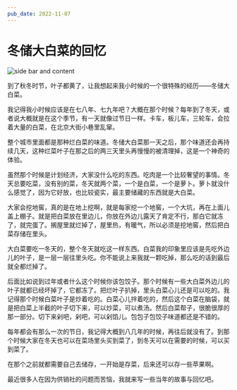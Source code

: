 ```yaml
---
pub_date: 2022-11-07
---
```

# 冬储大白菜的回忆

![side bar and content](/blog/public/images/cabbage-winter.png)

到了秋冬时节，叶子都黄了，让我想起来我小时候的一个很特殊的经历——冬储大白菜。

我记得我小时候应该是在七八年、七九年吧？大概在那个时候？每年到了冬天，或者说大概就是在这个季节，有一天就像过节日一样。卡车，板儿车，三轮车，会拉着大量的白菜，在北京大街小巷里乱窜。

整个城市里面都是那种烂白菜的味道。冬储大白菜那一天之后，那个味道还会再持续几天，这种烂菜叶子在那之后的两三天里头再慢慢的被清理掉，这是一个神奇的体验。


虽然那个时候是计划经济，大家没什么吃的东西。吃肉是一个比较奢望的事情。冬天总要吃菜，没有别的菜，冬天就两个菜，一个是白菜，一个是萝卜。萝卜就没什么感觉了，因为它好放，也比较瓷实，最主要储藏的东西就是大白菜。

大家会挖地窖，真的是在地上挖啊，就是每家挖一个地窖，一个大坑，再在上面儿盖上棚子。就是把白菜放在里边儿，你放在外边儿露天了肯定不行，那白它就冻了，就完蛋了。搁屋里就烂掉了，屋里热，有暖气，所以必须是挖地窖，然后把白菜存储在里头。

大白菜要吃一冬天的，整个冬天就吃这一样东西。白菜我的印象里应该是先吃外边儿的叶子，是一层一层往里头吃。你不能说上来我就一颗吃掉，那么吃的话到最后就全都烂掉了。

后面比如说到过年或者什么这个时候你该包饺子。那个时候有一些大白菜外边儿的叶子就都已经坏掉了，它都冻了。把烂叶子扒掉，里头白菜心儿还是可以吃的。我记得那个时候白菜叶子是炒着吃的。白菜心儿拌着吃的，然后这个白菜在脑袋，就是把白菜上半截的叶子切下来，可以炒菜，可以煮汤。然后白菜帮子，很脆很厚的那一部分。切下来剁吧，剁吧，可以剁馅儿。包包子包饺子味道都还是不错的。

每年都会有那么一次的节日，我记得大概到八几年的时候，再往后就没有了。到那个时候大家在冬天也可以在菜场里头买到菜了，到冬天可以在需要的时候，可以买到菜了。

在那个之前就都需要自己去储存，一开始是存菜，后来还可以存一些苹果啊。

最近很多人在因为供销社的问题而苦恼，我就来写一些当年的故事与回忆吧。